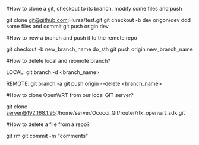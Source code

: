 #How to clone a git, checkout to its branch, modify some files and push

git clone git@github.com:Hursa/test.git
git checkout -b dev origon/dev
ddd some files and commit
git push origin dev

#How to new a branch and push it to the remote repo

git checkout -b new_branch_name
do_sth
git push origin new_branch_name

#How to delete local and reomote branch?

LOCAL:
git branch -d <branch_name>

REMOTE:
git branch -a
git push origin --delete <branch_name>

#How to clone OpenWRT from our local GIT server?

git clone server@192.168.1.95:/home/server/Ococci_Git/router/rtk_openwrt_sdk.git

#How to delete a file from a repo?

git rm <filename>
git commit -m "comments"

